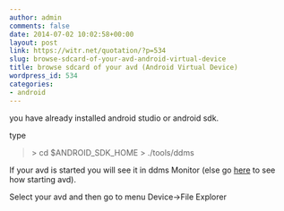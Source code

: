 ```yaml
---
author: admin
comments: false
date: 2014-07-02 10:02:58+00:00
layout: post
link: https://witr.net/quotation/?p=534
slug: browse-sdcard-of-your-avd-android-virtual-device
title: browse sdcard of your avd (Android Virtual Device)
wordpress_id: 534
categories:
- android
---
```



you have already installed android studio or android sdk.

type


<blockquote>
> cd $ANDROID_SDK_HOME
> ./tools/ddms
</blockquote>



If your avd is started you will see it in ddms Monitor (else go [here](http://quote.witr.net/?p=532) to see how starting avd).

Select your avd and then go to menu Device->File Explorer

